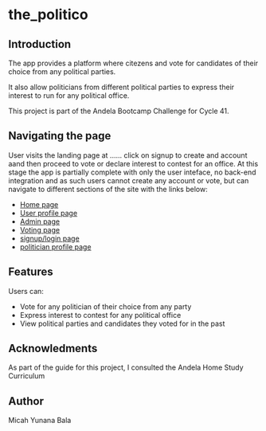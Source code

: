 # the_politico

## Introduction

The app provides a platform where citezens and vote for
candidates of their choice from any political parties.

It also allow politicians from different political parties
to express their interest to run for any political office.

This project is part of the Andela Bootcamp Challenge for
Cycle 41.

## Navigating the page

User visits the landing page at ...... click on signup to create and account aand then proceed to vote or declare interest to
contest for an office. At this stage the app is partially complete
with only the user inteface, no back-end integration and as such users cannot create any account or vote, but can navigate to different sections of the site with the links below:

- [Home page](https://micahbala.github.io/the_politico/UI/index.html)
- [User profile page](https://micahbala.github.io/the_politico/UI/user_profile.html)
- [Admin page](https://micahbala.github.io/the_politico/UI/admin.html)
- [Voting page](https://micahbala.github.io/the_politico/UI/voting.html)
- [signup/login page](https://micahbala.github.io/the_politico/UI/signup.html)
- [politician profile page](https://micahbala.github.io/the_politico/UI/politician.html)

## Features

Users can:

- Vote for any politician of their choice from any party
- Express interest to contest for any political office
- View political parties and candidates they voted for in the past

## Acknowledments

As part of the guide for this project, I consulted the Andela Home Study Curriculum

## Author

Micah Yunana Bala
